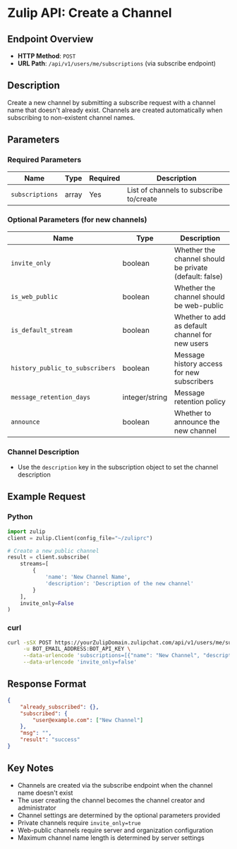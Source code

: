 # Zulip API: Create a Channel

## Endpoint Overview
- **HTTP Method**: `POST`
- **URL Path**: `/api/v1/users/me/subscriptions` (via subscribe endpoint)

## Description
Create a new channel by submitting a subscribe request with a channel name that doesn't already exist. Channels are created automatically when subscribing to non-existent channel names.

## Parameters

### Required Parameters
| Name | Type | Required | Description |
|------|------|----------|-------------|
| `subscriptions` | array | Yes | List of channels to subscribe to/create |

### Optional Parameters (for new channels)
| Name | Type | Description |
|------|------|-------------|
| `invite_only` | boolean | Whether the channel should be private (default: false) |
| `is_web_public` | boolean | Whether the channel should be web-public |
| `is_default_stream` | boolean | Whether to add as default channel for new users |
| `history_public_to_subscribers` | boolean | Message history access for new subscribers |
| `message_retention_days` | integer/string | Message retention policy |
| `announce` | boolean | Whether to announce the new channel |

### Channel Description
- Use the `description` key in the subscription object to set the channel description

## Example Request

### Python
```python
import zulip
client = zulip.Client(config_file="~/zuliprc")

# Create a new public channel
result = client.subscribe(
    streams=[
        {
            'name': 'New Channel Name',
            'description': 'Description of the new channel'
        }
    ],
    invite_only=False
)
```

### curl
```bash
curl -sSX POST https://yourZulipDomain.zulipchat.com/api/v1/users/me/subscriptions \
     -u BOT_EMAIL_ADDRESS:BOT_API_KEY \
     --data-urlencode 'subscriptions=[{"name": "New Channel", "description": "A new channel for discussions"}]' \
     --data-urlencode 'invite_only=false'
```

## Response Format
```json
{
    "already_subscribed": {},
    "subscribed": {
        "user@example.com": ["New Channel"]
    },
    "msg": "",
    "result": "success"
}
```

## Key Notes
- Channels are created via the subscribe endpoint when the channel name doesn't exist
- The user creating the channel becomes the channel creator and administrator
- Channel settings are determined by the optional parameters provided
- Private channels require `invite_only=true`
- Web-public channels require server and organization configuration
- Maximum channel name length is determined by server settings